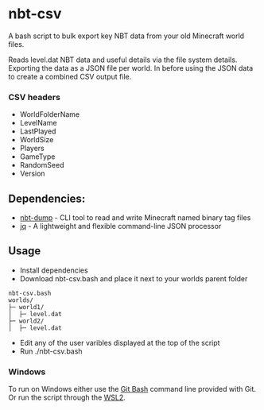# nbt-csv

A bash script to bulk export key NBT data from your old Minecraft world files.

Reads level.dat NBT data and useful details via the file system details. Exporting the data as a JSON file per world. In before using the JSON data to create a combined CSV output file.

### CSV headers

- WorldFolderName
- LevelName
- LastPlayed
- WorldSize
- Players
- GameType
- RandomSeed
- Version

## Dependencies:

- [nbt-dump](https://github.com/extremeheat/nbt-dump) - CLI tool to read and write Minecraft named binary tag files
- [jq](https://github.com/jqlang/jq) - A lightweight and flexible command-line JSON processor

## Usage

- Install dependencies
- Download nbt-csv.bash and place it next to your worlds parent folder

```
nbt-csv.bash
worlds/
├─ world1/
│  ├─ level.dat
├─ world2/
│  ├─ level.dat
```

- Edit any of the user varibles displayed at the top of the script
- Run ./nbt-csv.bash

### Windows

To run on Windows either use the [Git Bash](https://git-scm.com/) command line provided with Git. Or run the script through the [WSL2](https://learn.microsoft.com/en-us/windows/wsl/install).
